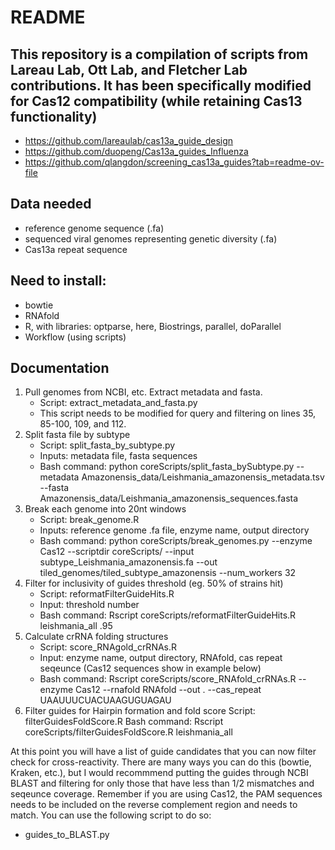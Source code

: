 # README

## This repository is a compilation of scripts from Lareau Lab, Ott Lab, and Fletcher Lab contributions. It has been specifically modified for Cas12 compatibility (while retaining Cas13 functionality)
* https://github.com/lareaulab/cas13a_guide_design
* https://github.com/duopeng/Cas13a_guides_Influenza
* https://github.com/qlangdon/screening_cas13a_guides?tab=readme-ov-file

## Data needed
* reference genome sequence (.fa)
* sequenced viral genomes representing genetic diversity (.fa)
* Cas13a repeat sequence

## Need to install:
* bowtie
* RNAfold
* R, with libraries: optparse, here, Biostrings, parallel, doParallel
* Workflow (using scripts)

## Documentation
1. Pull genomes from NCBI, etc. Extract metadata and fasta.
   * Script: extract_metadata_and_fasta.py
   * This script needs to be modified for query and filtering on lines 35, 85-100, 109, and 112.
2. Split fasta file by subtype
   * Script: split_fasta_by_subtype.py
   * Inputs: metadata file, fasta sequences
   * Bash command: python coreScripts/split_fasta_bySubtype.py --metadata Amazonensis_data/Leishmania_amazonensis_metadata.tsv --fasta Amazonensis_data/Leishmania_amazonensis_sequences.fasta
3. Break each genome into 20nt windows
   * Script: break_genome.R
   * Inputs: reference genome .fa file, enzyme name, output directory
   * Bash command: python coreScripts/break_genomes.py --enzyme Cas12 --scriptdir coreScripts/ --input subtype_Leishmania_amazonensis.fa --out tiled_genomes/tiled_subtype_amazonensis --num_workers 32
4. Filter for inclusivity of guides threshold (eg. 50% of strains hit)
   * Script: reformatFilterGuideHits.R
   * Input: threshold number
   * Bash command: Rscript coreScripts/reformatFilterGuideHits.R leishmania_all .95
5. Calculate crRNA folding structures
   * Script: score_RNAgold_crRNAs.R
   * Input: enzyme name, output directory, RNAfold, cas repeat seqeunce (Cas12 sequences show in example below)
   * Bash command: Rscript coreScripts/score_RNAfold_crRNAs.R --enzyme Cas12 --rnafold RNAfold --out . --cas_repeat UAAUUUCUACUAAGUGUAGAU
6. Filter guides for Hairpin formation and fold score
   Script: filterGuidesFoldScore.R
   Bash command: Rscript coreScripts/filterGuidesFoldScore.R leishmania_all

At this point you will have a list of guide candidates that you can now filter check for cross-reactivity. There are many ways you can do this (bowtie, Kraken, etc.), but I would recommmend putting the guides through NCBI BLAST and filtering for only those that have less than 1/2 mismatches and seqeunce coverage. Remember if you are using Cas12, the PAM sequences needs to be included on the reverse complement region and needs to match. You can use the following script to do so:
* guides_to_BLAST.py
